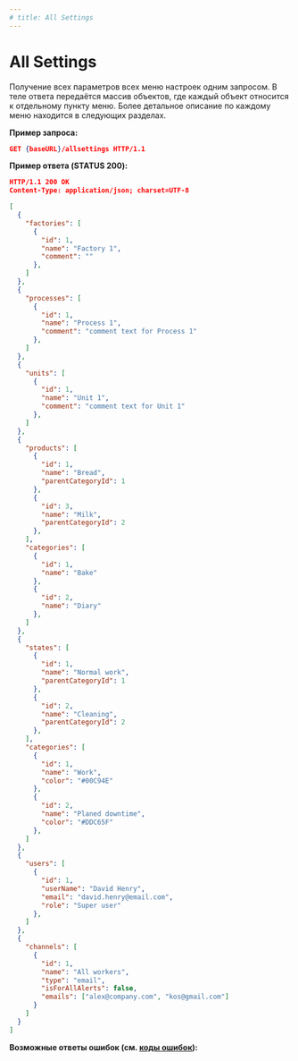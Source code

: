 ```yaml
---
# title: All Settings
---
```

# All Settings

<req method="get" path="/allsettings" isArrow>

Получение всех параметров всех меню настроек одним запросом. В теле ответа передаётся массив объектов, где каждый объект относится к отдельному пункту меню. Более детальное описание по каждому меню находится в следующих разделах.

**Пример запроса:**

```json
GET {baseURL}/allsettings HTTP/1.1
```

**Пример ответа (STATUS 200):**

```json
HTTP/1.1 200 OK
Content-Type: application/json; charset=UTF-8

[
  {
    "factories": [
      {
        "id": 1,
        "name": "Factory 1",
        "comment": ""
      },
    ]
  },
  {
    "processes": [
      {
        "id": 1,
        "name": "Process 1",
        "comment": "comment text for Process 1"
      },
    ]
  },
  {
    "units": [
      {
        "id": 1,
        "name": "Unit 1",
        "comment": "comment text for Unit 1"
      },
    ]
  },
  {
    "products": [
      {
        "id": 1,
        "name": "Bread",
        "parentCategoryId": 1
      },
      {
        "id": 3,
        "name": "Milk",
        "parentCategoryId": 2
      },
    ],
    "categories": [
      {
        "id": 1,
        "name": "Bake"
      },
      {
        "id": 2,
        "name": "Diary"
      },
    ]
  },
  {
    "states": [
      {
        "id": 1,
        "name": "Normal work",
        "parentCategoryId": 1
      },
      {
        "id": 2,
        "name": "Cleaning",
        "parentCategoryId": 2
      },
    ],
    "categories": [
      {
        "id": 1,
        "name": "Work",
        "color": "#00C94E"
      },
      {
        "id": 2,
        "name": "Planed downtime",
        "color": "#DDC65F"
      },
    ]
  },
  {
    "users": [
      {
        "id": 1,
        "userName": "David Henry",
        "email": "david.henry@email.com",
        "role": "Super user"
      },
    ]
  },
  {
    "channels": [
      {
        "id": 1,
        "name": "All workers",
        "type": "email",
        "isForAllAlerts": false,
        "emails": ["alex@company.com", "kos@gmail.com"]
      }
    ]
  }
]
```

**Возможные ответы ошибок (см. [коды ошибок](/api/v1/errors.html)):**

</req>